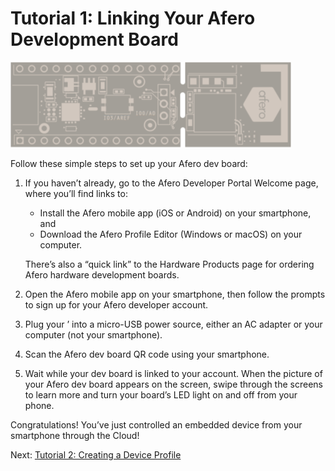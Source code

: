 # Tutorial 1: Linking Your Afero Development Board

![Modulo](img/OOBEMod_fr_board.png)

Follow these simple steps to set up your Afero dev board:

1. If you haven’t already, go to the Afero Developer Portal Welcome page, where you’ll find links to:

   - Install the Afero mobile app (iOS or Android) on your smartphone, and
   - Download the Afero Profile Editor (Windows or macOS) on your computer.

   There’s also a “quick link” to the Hardware Products page for ordering Afero hardware development boards.

2. Open the Afero mobile app on your smartphone, then follow the prompts to sign up for your Afero developer account.

3. Plug your ’ into a micro-USB power source, either an AC adapter or your computer (not your smartphone).

4. Scan the Afero dev board QR code using your smartphone.

5. Wait while your dev board is linked to your account. When the picture of your Afero dev board appears on the screen, swipe through the screens to learn more and turn your board’s LED light on and off from your phone.

Congratulations! You’ve just controlled an embedded device from your smartphone through the Cloud!

 Next: [Tutorial 2: Creating a Device Profile](../Lesson2)